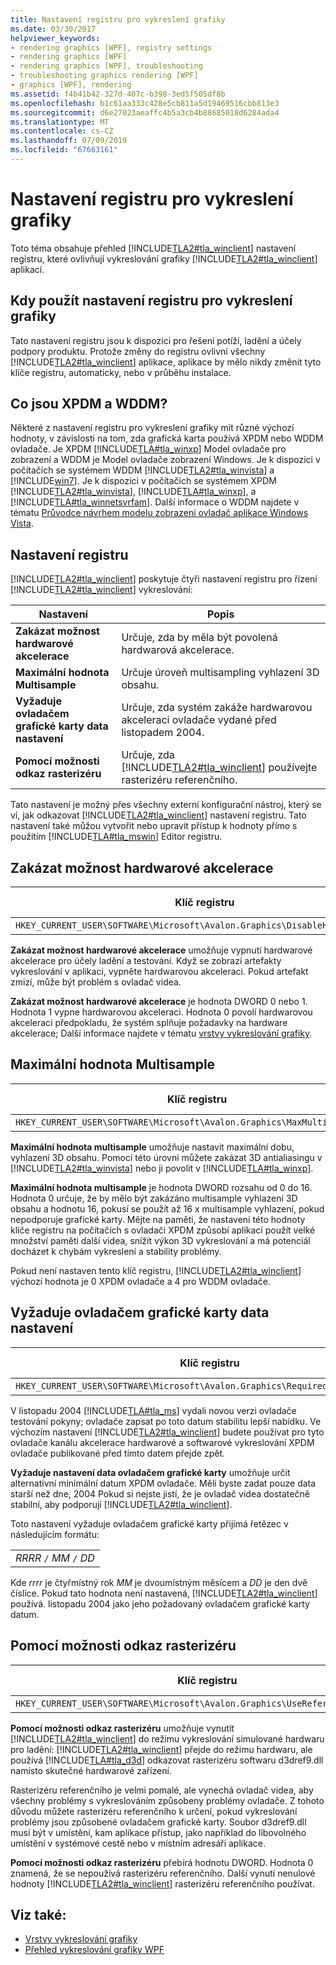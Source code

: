```yaml
---
title: Nastavení registru pro vykreslení grafiky
ms.date: 03/30/2017
helpviewer_keywords:
- rendering graphics [WPF], registry settings
- rendering graphics [WPF]
- rendering graphics [WPF], troubleshooting
- troubleshooting graphics rendering [WPF]
- graphics [WPF], rendering
ms.assetid: f4b41b42-327d-407c-b398-3ed5f505df8b
ms.openlocfilehash: b1c61aa333c428e5cb811a5d19469516cbb813e3
ms.sourcegitcommit: d6e27023aeaffc4b5a3cb4b88685018d6284ada4
ms.translationtype: MT
ms.contentlocale: cs-CZ
ms.lasthandoff: 07/09/2019
ms.locfileid: "67663161"
---
```

# <a name="graphics-rendering-registry-settings"></a>Nastavení registru pro vykreslení grafiky
Toto téma obsahuje přehled [!INCLUDE[TLA2#tla_winclient](../../../../includes/tla2sharptla-winclient-md.md)] nastavení registru, které ovlivňují vykreslování grafiky [!INCLUDE[TLA2#tla_winclient](../../../../includes/tla2sharptla-winclient-md.md)] aplikací.  

<a name="overview"></a>   
## <a name="when-to-use-graphics-rendering-registry-settings"></a>Kdy použít nastavení registru pro vykreslení grafiky  
 Tato nastavení registru jsou k dispozici pro řešení potíží, ladění a účely podpory produktu. Protože změny do registru ovlivní všechny [!INCLUDE[TLA2#tla_winclient](../../../../includes/tla2sharptla-winclient-md.md)] aplikace, aplikace by mělo nikdy změnit tyto klíče registru, automaticky, nebo v průběhu instalace.  
  
<a name="xpdmandwddm"></a>   
## <a name="what-are-xpdm-and-wddm"></a>Co jsou XPDM a WDDM?  
 Některé z nastavení registru pro vykreslení grafiky mít různé výchozí hodnoty, v závislosti na tom, zda grafická karta používá XPDM nebo WDDM ovladače. Je XPDM [!INCLUDE[TLA#tla_winxp](../../../../includes/tlasharptla-winxp-md.md)] Model ovladače pro zobrazení a WDDM je Model ovladače zobrazení Windows. Je k dispozici v počítačích se systémem WDDM [!INCLUDE[TLA2#tla_winvista](../../../../includes/tla2sharptla-winvista-md.md)] a [!INCLUDE[win7](../../../../includes/win7-md.md)]. Je k dispozici v počítačích se systémem XPDM [!INCLUDE[TLA2#tla_winvista](../../../../includes/tla2sharptla-winvista-md.md)], [!INCLUDE[TLA#tla_winxp](../../../../includes/tlasharptla-winxp-md.md)], a [!INCLUDE[TLA#tla_winnetsvrfam](../../../../includes/tlasharptla-winnetsvrfam-md.md)]. Další informace o WDDM najdete v tématu [Průvodce návrhem modelu zobrazení ovladač aplikace Windows Vista](https://go.microsoft.com/fwlink/?LinkId=178394).  
  
<a name="registry_settings"></a>   
## <a name="registry-settings"></a>Nastavení registru  
 [!INCLUDE[TLA2#tla_winclient](../../../../includes/tla2sharptla-winclient-md.md)] poskytuje čtyři nastavení registru pro řízení [!INCLUDE[TLA2#tla_winclient](../../../../includes/tla2sharptla-winclient-md.md)] vykreslování:  
  
|Nastavení|Popis|  
|-------------|-----------------|  
|**Zakázat možnost hardwarové akcelerace**|Určuje, zda by měla být povolená hardwarová akcelerace.|  
|**Maximální hodnota Multisample**|Určuje úroveň multisampling vyhlazení 3D obsahu.|  
|**Vyžaduje ovladačem grafické karty data nastavení**|Určuje, zda systém zakáže hardwarovou akceleraci ovladače vydané před listopadem 2004.|  
|**Pomocí možnosti odkaz rasterizéru**|Určuje, zda [!INCLUDE[TLA2#tla_winclient](../../../../includes/tla2sharptla-winclient-md.md)] používejte rasterizéru referenčního.|  
  
 Tato nastavení je možný přes všechny externí konfigurační nástroj, který se ví, jak odkazovat [!INCLUDE[TLA2#tla_winclient](../../../../includes/tla2sharptla-winclient-md.md)] nastavení registru. Tato nastavení také můžou vytvořit nebo upravit přístup k hodnoty přímo s použitím [!INCLUDE[TLA#tla_mswin](../../../../includes/tlasharptla-mswin-md.md)] Editor registru.  
  
<a name="disablehardwareacceleration"></a>   
## <a name="disable-hardware-acceleration-option"></a>Zakázat možnost hardwarové akcelerace  
  
|Klíč registru|Typ hodnoty|  
|------------------|----------------|  
|`HKEY_CURRENT_USER\SOFTWARE\Microsoft\Avalon.Graphics\DisableHWAcceleration`|DWORD|  
  
 **Zakázat možnost hardwarové akcelerace** umožňuje vypnutí hardwarové akcelerace pro účely ladění a testování. Když se zobrazí artefakty vykreslování v aplikaci, vypněte hardwarovou akceleraci. Pokud artefakt zmizí, může být problém s ovladač videa.  
  
 **Zakázat možnost hardwarové akcelerace** je hodnota DWORD 0 nebo 1. Hodnota 1 vypne hardwarovou akceleraci. Hodnota 0 povolí hardwarovou akceleraci předpokladu, že systém splňuje požadavky na hardware akcelerace; Další informace najdete v tématu [vrstvy vykreslování grafiky](../advanced/graphics-rendering-tiers.md).  
  
<a name="maxmultisample"></a>   
## <a name="maximum-multisample-value"></a>Maximální hodnota Multisample  
  
|Klíč registru|Typ hodnoty|  
|------------------|----------------|  
|`HKEY_CURRENT_USER\SOFTWARE\Microsoft\Avalon.Graphics\MaxMultisampleType`|DWORD|  
  
 **Maximální hodnota multisample** umožňuje nastavit maximální dobu, vyhlazení 3D obsahu. Pomocí této úrovni můžete zakázat 3D antialiasingu v [!INCLUDE[TLA2#tla_winvista](../../../../includes/tla2sharptla-winvista-md.md)] nebo ji povolit v [!INCLUDE[TLA#tla_winxp](../../../../includes/tlasharptla-winxp-md.md)].  
  
 **Maximální hodnota multisample** je hodnota DWORD rozsahu od 0 do 16. Hodnota 0 určuje, že by mělo být zakázáno multisample vyhlazení 3D obsahu a hodnotu 16, pokusí se použít až 16 x multisample vyhlazení, pokud nepodporuje grafické karty. Mějte na paměti, že nastavení této hodnoty klíče registru na počítačích s ovladači XPDM způsobí aplikací použít velké množství paměti další videa, snížit výkon 3D vykreslování a má potenciál docházet k chybám vykreslení a stability problémy.  
  
 Pokud není nastaven tento klíč registru, [!INCLUDE[TLA2#tla_winclient](../../../../includes/tla2sharptla-winclient-md.md)] výchozí hodnota je 0 XPDM ovladače a 4 pro WDDM ovladače.  
  
<a name="requiredvideodriverdatesetting"></a>   
## <a name="required-video-driver-date-setting"></a>Vyžaduje ovladačem grafické karty data nastavení  
  
|Klíč registru|Typ hodnoty|  
|------------------|----------------|  
|`HKEY_CURRENT_USER\SOFTWARE\Microsoft\Avalon.Graphics\RequiredVideoDriverDate`|String|  
  
 V listopadu 2004 [!INCLUDE[TLA#tla_ms](../../../../includes/tlasharptla-ms-md.md)] vydali novou verzi ovladače testování pokyny; ovladače zapsat po toto datum stabilitu lepší nabídku. Ve výchozím nastavení [!INCLUDE[TLA2#tla_winclient](../../../../includes/tla2sharptla-winclient-md.md)] budete používat pro tyto ovladače kanálu akcelerace hardwarové a softwarové vykreslování XPDM ovladače publikované před tímto datem přejde zpět.  
  
 **Vyžaduje nastavení data ovladačem grafické karty** umožňuje určit alternativní minimální datum XPDM ovladače. Měli byste zadat pouze data starší než dne, 2004 Pokud si nejste jistí, že je ovladač videa dostatečně stabilní, aby podporují [!INCLUDE[TLA2#tla_winclient](../../../../includes/tla2sharptla-winclient-md.md)].  
  
 Toto nastavení vyžaduje ovladačem grafické karty přijímá řetězec v následujícím formátu:  
  
| |  
|-|  
|*RRRR* `/` *MM* `/` *DD*|  
  
 Kde *rrrr* je čtyřmístný rok *MM* je dvoumístným měsícem a *DD* je den dvě číslice. Pokud tato hodnota není nastavená, [!INCLUDE[TLA2#tla_winclient](../../../../includes/tla2sharptla-winclient-md.md)] používá. listopadu 2004 jako jeho požadovaný ovladačem grafické karty datum.  
  
<a name="usereferencerasterizeroption"></a>   
## <a name="use-reference-rasterizer-option"></a>Pomocí možnosti odkaz rasterizéru  
  
|Klíč registru|Typ hodnoty|  
|------------------|----------------|  
|`HKEY_CURRENT_USER\SOFTWARE\Microsoft\Avalon.Graphics\UseReferenceRasterizer`|DWORD|  
  
 **Pomocí možnosti odkaz rasterizéru** umožňuje vynutit [!INCLUDE[TLA2#tla_winclient](../../../../includes/tla2sharptla-winclient-md.md)] do režimu vykreslování simulované hardwaru pro ladění: [!INCLUDE[TLA2#tla_winclient](../../../../includes/tla2sharptla-winclient-md.md)] přejde do režimu hardwaru, ale používá [!INCLUDE[TLA#tla_d3d](../../../../includes/tlasharptla-d3d-md.md)] odkazovat rasterizéru softwaru d3dref9.dll namísto skutečné hardwarové zařízení.  
  
 Rasterizéru referenčního je velmi pomalé, ale vynechá ovladač videa, aby všechny problémy s vykreslováním způsobeny problémy ovladače. Z tohoto důvodu můžete rasterizéru referenčního k určení, pokud vykreslování problémy jsou způsobené ovladačem grafické karty. Soubor d3dref9.dll musí být v umístění, kam aplikace přístup, jako například do libovolného umístění v systémové cestě nebo v místním adresáři aplikace.  
  
 **Pomocí možnosti odkaz rasterizéru** přebírá hodnotu DWORD. Hodnota 0 znamená, že se nepoužívá rasterizéru referenčního. Další vynutí nenulové hodnoty [!INCLUDE[TLA2#tla_winclient](../../../../includes/tla2sharptla-winclient-md.md)] rasterizéru referenčního používat.  
  
## <a name="see-also"></a>Viz také:

- [Vrstvy vykreslování grafiky](../advanced/graphics-rendering-tiers.md)
- [Přehled vykreslování grafiky WPF](wpf-graphics-rendering-overview.md)
